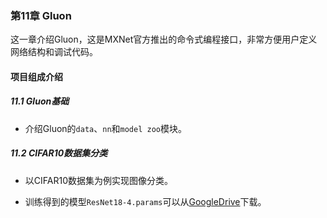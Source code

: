 ### 第11章 Gluon

这一章介绍Gluon，这是MXNet官方推出的命令式编程接口，非常方便用户定义网络结构和调试代码。

#### 项目组成介绍

##### 11.1 Gluon基础

* 介绍Gluon的`data`、`nn`和`model zoo`模块。

##### 11.2 CIFAR10数据集分类

* 以CIFAR10数据集为例实现图像分类。

* 训练得到的模型`ResNet18-4.params`可以从[GoogleDrive](https://drive.google.com/open?id=1kkKC8DibnuqihJzCVvAzJRwpwCsMpCLS)下载。